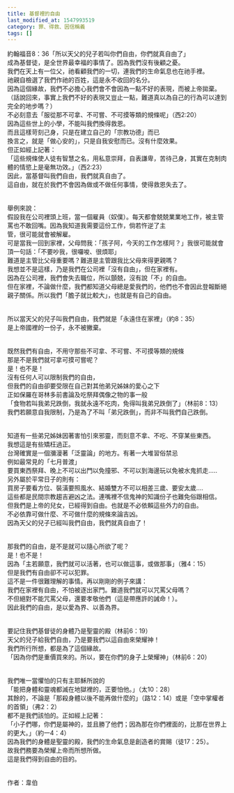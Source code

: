 ```yaml
---
title: 基督裡的自由
last_modified_at: 1547993519
category: 罪、得救、因信稱義
tags: []
---
```


<p>約翰福音8：36「所以天父的兒子若叫你們自由，你們就真自由了」<br/><!--more-->成為基督徒，是全世界最幸福的事情了。因為我們沒有後顧之憂。<br/>我們在天上有一位父，祂看顧我們的一切，連我們的生命氣息也在祂手裡。<br/>祂親自檢選了我們作祂的百姓，這是永不收回的名分。<br/>因為這個緣故，我們不必擔心我們會不會因為一點不好的表現，而被上帝拋棄。<br/>（話說回來，事實上我們不好的表現又豈止一點，難道真以為自己的行為可以達到完全的地步嗎？）<br/>不必刻意去「服從那不可拿、不可嘗、不可摸等類的規條呢」（西2:20） <br/>因為這些世上的小學，不能叫我們換得救恩。<br/>而且這樣苛刻己身，只是在建立自己的「宗教功德」而已<br/>換言之，就是「做心安的」，只是自我安慰而已。沒有什麼效果。<br/>但正如經上記著：<br/>「這些規條使人徒有智慧之名，用私意崇拜，自表謙卑，苦待己身，其實在克制肉體的情慾上是毫無功效。」（西2:23）<br/>因此，當基督叫我們自由，我們就真自由了。<br/>這自由，就在於我們不會因為做或不做任何事情，使得救恩失去了。<br/><br/><br/>舉例來說：<br/>假設我在公司裡頭上班，當一個雇員（奴僕）。每天都會兢兢業業地工作，被主管罵也不敢回嘴。因為我知道我需要這份工作，倘若忤逆了主<br/>管，很可能就會被解雇。<br/>可是當我一回到家裡，父母問我：「孩子阿，今天的工作怎樣阿？」我很可能就會頂一句話：「不要吵我，很囉唆、很煩耶」<br/>難道是主管比父母重要嗎？難道是主管跟我比父母來得更親嗎？<br/>我想並不是這樣，乃是我們在公司裡「沒有自由」，但在家裡有。<br/>因為在公司裡，我們會失去職位，所以顫兢，沒有說「不」的自由。<br/>但在家裡，不論做什麼，我們都知道父母總是愛我們的，他們也不會因此登報斷絕親子關係。所以我們「膽子就比較大」，也就是有自己的自由。 <br/><br/><br/>所以當天父的兒子叫我們自由，我們就是「永遠住在家裡」（約8：35）<br/>是上帝國裡的一份子，永不被撇棄。<br/><br/><br/>既然我們有自由，不用守那些不可拿、不可嘗、不可摸等類的規條<br/>那是不是我們就可拿可摸可嘗呢？<br/>是！也不是！<br/>沒有任何人可以限制我們的自由，<br/>但我們的自由卻要受限在自己對其他弟兄姊妹的愛心之下<br/>正如保羅在哥林多前書論及吃祭拜偶像之物的事一般<br/>「食物若叫我弟兄跌倒，我就永遠不吃肉，免得叫我弟兄跌倒了」（林前8：13）<br/>我們若願意自我限制，乃是為了不叫「弟兄跌倒」，而非不叫我們自己跌倒。<br/><br/><br/>知道有一些弟兄姊妹因著害怕引來邪靈，而刻意不拿、不吃、不穿某些東西。<br/>我想這是有些矯枉過正。<br/>台灣確實是一個瀰漫著「泛靈論」的地方。有著一大堆習俗禁忌<br/>例如最常見的「七月普渡」<br/>要買東西祭拜、晚上不可以出門以免撞邪、不可以到海邊玩以免被水鬼抓走.....<br/>另外屬於平常日子的則有：<br/>買房子要看方位、裝潢要照風水、結婚雙方不可以相差三歲、要安太歲....<br/>這些都是民間宗教趨吉避凶之法。連嘴裡不信鬼神的知識份子也難免俗跟相信。 <br/>但我們是上帝的兒女，已經得到自由。也就是不必依賴這些外力的自由。<br/>不必依靠可做什麼、不可做什麼的規條來論吉凶。<br/>因為天父的兒子已經叫我們自由，我們就真自由了！<br/><br/><br/>那我們的自由，是不是就可以隨心所欲了呢？<br/>是！也不是！<br/>因為「主若願意，我們就可以活著，也可以做這事，或做那事」（雅4：15）<br/>但是我們有自由卻不可以犯罪。<br/>這不是一件很難理解的事情。再以剛剛的例子來講：<br/>我們在家裡有自由，不怕被逐出家門。難道我們就可以咒罵父母嗎？<br/>不但絕對不能咒罵父母，還要孝敬他們（這是帶應許的誡命！）。<br/>因此我們的自由，是以愛為界、以善為界。<br/><br/><br/>要記住我們基督徒的身體乃是聖靈的殿（林前6：19）<br/>天父的兒子給我們自由，乃是要我們以這自由來榮耀神！<br/>我們所行所想，都是為了這個緣故。<br/>「因為你們是重價買來的。所以，要在你們的身子上榮耀神」（林前6：20）<br/><br/><br/>我們唯一當懼怕的只有主耶穌所說的<br/>「能把身體和靈魂都滅在地獄裡的，正要怕他。」（太10：28）<br/>其餘的，不論是「那殺身體以後不能再做什麼的」（路12：14）或是「空中掌權者的首領」（弗2：2）<br/>都不是我們該怕的。正如經上記著：<br/>「小子們哪，你們是屬神的，並且勝了他們；因為那在你們裡面的，比那在世界上的更大。」（約一4：4）<br/>因為我們的身體是聖靈的殿，我們的生命氣息是創造者的賞賜（徒17：25）。<br/>故我們務要為榮耀上帝而所想所做。<br/>這是我們得到自由的目的。<br/><br/><br/>作者：韋伯<br/></p><p> </p><br/><br/>